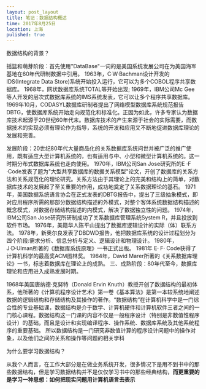 ```yaml
---
layout: post_layout
title: 笔记：数据结构概述
time: 2017年8月25日
location: 上海
pulished: true
---
```


数据结构的背景？

摇篮和萌芽阶段：首先使用"DataBase"一词的是美国系统发展公司在为美国海军基地在60年代研制数据中引用。
1963年，C·W·Bachman设计开发的IDS(Integrate Data Store)系统开始投入运行，它可以为多个COBOL程序共享数据库。
1968年，网状数据库系统TOTAL等开始出现;
1969年，IBM公司Mc Gee等人开发的层次式数据库系统的IMS系统发表，它可以让多个程序共享数据库。
1969年10月，CODASYL数据库研制者提出了网络模型数据库系统规范报告DBTG，使数据库系统开始走向规范化和标准化。正因为如此，许多专家认为数据库技术起源于20世纪60年代末。数据库技术的产生来源于社会的实际需要，而数据技术的实现必须有理论作为指导，系统的开发和应用又不断地促进数据库理论的发展和完善。

发展阶段：20世纪80年代大量商品化的关系数据库系统问世并被广泛的推广使用，既有适应大型计算机系统的，也有适用与中、小型和微型计算机系统的。这一时期分布式数据库系统也走向使用。
1970年，IBM公司San Jose研究所的E ·F ·Code发表了题为"大型共享数据库的数据关系模型"论文，开创了数据库的关系方法和关系规范化的理论研究。关系方法由于其理论上的完美和结构上的简单，对数据库技术的发展起了至关重要的作用，成功地奠定了关系数据理论的基石。
1971年，美国数据系统语言协会在正式发表的DBTG报告中，提出了三级抽象模式，即对应用程序所需的那部分数据结构描述的外模式，对整个客体系统数据结构描述的概念模式，对数据存储结构描述的内模式，解决了数据独立性的问题。
1974年，IBM公司San Jose研究所研制成功了关系数据库管理系统System R，并且投放到软件市场。
1976年，美籍华人陈平山提出了数据库逻辑设计的实际（体）联系方法。
1978年，新奥尔良发表了DBDWD报告，他把数据库系统的设计过程划分为四个阶段:需求分析、信息分析与定义、逻辑设计和物理设计。
1980年，J·D·Ulman所著的《数据库系统原理》一书正式出版。
1981年 E· F· Code获得了计算机科学的最高奖ACM图林奖。
1984年，David Marer所著的《关系数据库理论》一书，标志着数据库在理论上的成熟。
三、成熟阶段：80年代至今，数据库理论和应用进入成熟发展时期。

1968年美国唐纳德·克努特（Donald Ervin Knuth）教授开创了数据结构的最初体系，他所著的《计算机程序设计艺术》第一卷《基本算法》是第一本较系统地阐述数据的逻辑结构和存储结构及其操作的著作。“数据结构”在计算机科学中是一门综合性的专业基础课，数据结构是介于数学、计算机硬件和计算机软件三者之间的一门核心课程。数据结构这一门课的内容不仅是一般程序设计（特别是非数值性程序设计）的基础，而且是设计和实现编译程序、操作系统、数据库系统及其他系统程序的重要基础。
所以数据结构是一门研究非数值计算的程序设计问题中的操作对象，以及他们之间的关系和操作等问题的相关学科

为什么要学习数据结构？

从我个人而言，在工作大部分是在做业务系统开发，很多情况下是用不到书中的那些数据结构，但是学习数据结构并不是仅仅学习书中的那些经典结构，**而更重要的是学习一种思想：如何把现实问题用计算机语言去表示**
